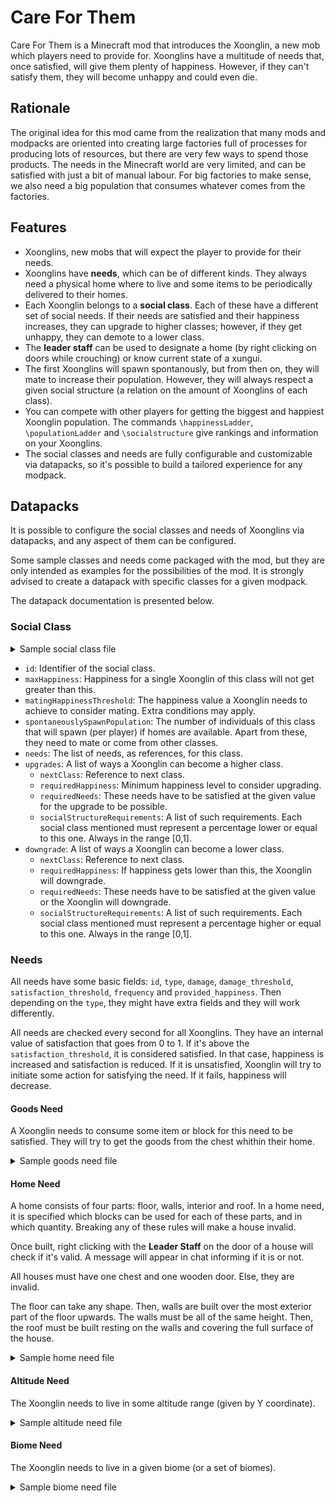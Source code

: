 # Care For Them
Care For Them is a Minecraft mod that introduces the Xoonglin, a new mob which players
need to provide for. Xoonglins have a multitude of needs that, once satisfied, will
give them plenty of happiness. However, if they can't satisfy them, they will become
unhappy and could even die.

## Rationale

The original idea for this mod came from the realization that many mods and modpacks
are oriented into creating large factories full of processes for producing lots of
resources, but there are very few ways to spend those products. The needs in the
Minecraft world are very limited, and can be satisfied with just a bit of manual
labour. For big factories to make sense, we also need a big population that consumes
whatever comes from the factories.

## Features

- Xoonglins, new mobs that will expect the player to provide for their needs.
- Xoonglins have **needs**, which can be of different kinds. They always need a physical
home where to live and some items to be periodically delivered to their homes.
- Each Xoonglin belongs to a **social class**. Each of these have a different set of social
needs. If their needs are satisfied and their happiness increases, they can upgrade to
higher classes; however, if they get unhappy, they can demote to a lower class.
- The **leader staff** can be used to designate a home (by right clicking on doors while
crouching) or know current state of a xungui.
- The first Xoonglins will spawn spontanously, but from then on, they will mate to increase
their population. However, they will always respect a given social structure (a relation
on the amount of Xoonglins of each class).
- You can compete with other players for getting the biggest and happiest Xoonglin
population. The commands `\happinessLadder`, `\populationLadder` and `\socialstructure` give
rankings and information on your Xoonglins.
- The social classes and needs are fully configurable and customizable via datapacks,
so it's possible to build a tailored experience for any modpack.

## Datapacks

It is possible to configure the social classes and needs of Xoonglins via datapacks, and
any aspect of them can be configured.

Some sample classes and needs come packaged with the mod, but they are only intended
as examples for the possibilities of the mod. It is strongly advised to create a
datapack with specific classes for a given modpack.

The datapack documentation is presented below.

### Social Class

<details>
    <summary>Sample social class file</summary>

```json
{
  "id": "cft:patrician",
  "maxHappiness": 4000.0,
  "matingHappinessThreshold": 800.0,
  "spontaneouslySpawnPopulation": 0,
  "needs": [
    "cft:gold_nugget_need",
    "cft:book_need",
    "cft:pork_need",
    "cft:patrician_home"
  ],
  "upgrades": [
    {
      "nextClass": "cft:noble",
      "requiredHappiness": 1000,
      "requiredNeeds": [
        {
          "need": "cft:gold_nugget_need",
          "satisfactionThreshold": 0.85
        }
      ],
      "socialStructureRequirements": [
        {
          "socialClass": "cft:patrician",
          "percentage": 0.06
        }
      ]
    }
  ],
  "downgrades": [
    {
      "nextClass": "cft:citizen",
      "requiredHappiness": 60,
      "requiredNeeds": [
        {
          "need": "cft:gold_nugget_need",
          "satisfactionThreshold": 0.40
        }
      ],
      "socialStructureRequirements": []
    }
  ]
}
```

</details>

- `id`: Identifier of the social class.
- `maxHappiness`: Happiness for a single Xoonglin of this class will not get greater
  than this.
- `matingHappinessThreshold`: The happiness value a Xoonglin needs to achieve to consider
  mating. Extra conditions may apply.
- `spontaneouslySpawnPopulation`: The number of individuals of this class that will
  spawn (per player) if homes are available. Apart from these, they need to mate or come
  from other classes.
- `needs`: The list of needs, as references, for this class.
- `upgrades`: A list of ways a Xoonglin can become a higher class.
    - `nextClass`: Reference to next class.
    - `requiredHappiness`: Minimum happiness level to consider upgrading.
    - `requiredNeeds`: These needs have to be satisfied at the given value for the upgrade
      to be possible.
    - `socialStructureRequirements`: A list of such requirements. Each social class mentioned
      must represent a percentage lower or equal to this one. Always in the range [0,1].
- `downgrade`: A list of ways a Xoonglin can become a lower class.
    - `nextClass`: Reference to next class.
    - `requiredHappiness`: If happiness gets lower than this, the Xoonglin will downgrade.
    - `requiredNeeds`: These needs have to be satisfied at the given value or the Xoonglin will
      downgrade.
    - `socialStructureRequirements`: A list of such requirements. Each social class mentioned
      must represent a percentage higher or equal to this one. Always in the range [0,1].

### Needs

All needs have some basic fields: `id`, `type`, `damage`, `damage_threshold`, `satisfaction_threshold`,
`frequency` and `provided_happiness`. Then depending on the `type`, they might have extra
fields and they will work differently.

All needs are checked every second for all Xoonglins. They have an internal value of
satisfaction that goes from 0 to 1. If it's above the `satisfaction_threshold`, it is
considered satisfied. In that case, happiness is increased and satisfaction is reduced.
If it is unsatisfied, Xoonglin will try to initiate 
some action for satisfying the need. If it fails, happiness will decrease.

#### Goods Need

A Xoonglin needs to consume some item or block for this need to be satisfied. They will
try to get the goods from the chest whithin their home.

<details>
    <summary>Sample goods need file</summary>

```json
{
  "id": "cft:bread_need",
  "type": "cft:goods",
  "damage": 0.5,
  "damage_threshold": 0.5,
  "provided_happiness": 10,
  "satisfaction_threshold": 0.75,
  "item": {
    "item": "minecraft:bread"
  },
  "frequency": 0.5,
  "quantity": 2
}
```

- `id`: Identifier of this need.
- `type`: Must be `"cft:goods"` to indicate this is a goods need.
- `damage`: Amount of damage per second if the need is unsatisfied.
- `damage_threshold`: The Xoonglin will receive damage if satisfaction falls below this level.
- `provided_happiness`: Happiness provided per Minecraft day (20 real minutes) if the need
is satisfied.
- `satisfaction_threshold`: If satisfaction is above this level, the need is considered
_satisfied_.
- `item`: The needed item, in Ingredient format. It can be just a reference to some item or have more complex structure,
like checking NBT tags.
- `frequency`: In Minecraft days, how long it takes for the satisfaction of this need to
go from 1 to 0.
- `hidden`: An optional boolean indicating if this need should be hidden from interfaces. Its value is `false`
by default.
- `quantity`: How many items of the specified class are needed to satisfy the need.
</details>

#### Home Need

A home consists of four parts: floor, walls, interior and roof. In a home need, it is
specified which blocks can be used for each of these parts, and in which quantity.
Breaking any of these rules will make a house invalid.

Once built, right clicking with the **Leader Staff** on the door of a house will check if it's valid.
A message will appear in chat informing if it is or not.

All houses must have one chest and one wooden door. Else, they are invalid.

The floor can take any shape. Then, walls are built over the most exterior part of the
floor upwards. The walls must be all of the same height. Then, the roof must be built
resting on the walls and covering the full surface of the house.

<details>
    <summary>Sample home need file</summary>

```json
{
  "id": "cft:soldier_home",
  "type": "cft:home",
  "damage": 0.0,
  "damage_threshold": 0.0,
  "provided_happiness": 20,
  "satisfaction_threshold": 0.9,
  "frequency": 1.0,
  "floorBlocks": [
    {
      "tagBlock": "minecraft:planks",
      "minQuantity": 16,
      "maxQuantity": 500,
      "minPercentage": 0.0,
      "maxPercentage": 1.0
    }
  ],
  "wallBlocks": [
    {
      "block": "minecraft:iron_bars",
      "minQuantity": 0,
      "maxQuantity": 500,
      "minPercentage": 0.05,
      "maxPercentage": 0.20
    },
    {
      "block": "minecraft:stone_bricks",
      "minQuantity": 0,
      "maxQuantity": 500,
      "minPercentage": 0.0,
      "maxPercentage": 1.0
    }
  ],
  "interiorBlocks": [
    {
      "block": "minecraft:air",
      "minQuantity": 0,
      "maxQuantity": 500,
      "minPercentage": 0.0,
      "maxPercentage": 1.0
    }
  ],
  "roofBlocks": [
    {
      "block": "minecraft:stone_brick_slab",
      "minQuantity": 0,
      "maxQuantity": 500,
      "minPercentage": 0.0,
      "maxPercentage": 1.0
    }
  ]
}

```


For the common fields, look at the good need example. The rest is a specification of
the blocks a home can be built with:

- `floorBlocks`: A list of possible blocks for the floor. It works in the same way for
the rest of home parts (wall, interior and roof). It is a list of elements whose
fields are:
  - `block`: A reference to a block that can be used for this part of the house.
  - `tagBlock`: **Alternatively**, a tag can be provided so all blocks that belong to the 
  tag will be taken into consideration.
  - `minQuantity`: At least, this amount of blocks of this type must be present.
  - `minQuantity`: No more than this amount of blocks of this type must be present.
  - `minPercentage`: This part of the home must have at least this percentage of blocks
  of this type. Always in [0,1]
  - `maxPercentage`: This part of the home can't have more than this percentage of blocks
  of this type. Always in [0,1]

For the interior blocks, air should always be present.
</details>

#### Altitude Need

The Xoonglin needs to live in some altitude range (given by Y coordinate).

<details>
    <summary>Sample altitude need file</summary>

```json
{
  "id": "cft:high_altitude_need",
  "type": "cft:altitude",
  "damage": 0.4,
  "damage_threshold": 0.5,
  "provided_happiness": 5,
  "satisfaction_threshold": 0.75,
  "frequency": 0.1,
  "min_altitude": 100,
  "max_altitude": 300
}
```
Apart from the common fields, this need includes an altitude range:
- `min_altitude`: The minimum altitude the Xoonglin must be at any moment for the need to be satisfied.
- `max_altitude`: The altitude below which the Xoonglin must be at any moment for the need to be satisfied.
</details>

#### Biome Need

The Xoonglin needs to live in a given biome (or a set of biomes).

<details>
    <summary>Sample biome need file</summary>

```json
{
  "id": "cft:mountain_biomes_need",
  "type": "cft:biome",
  "damage": 0.4,
  "damage_threshold": 0.5,
  "provided_happiness": 5,
  "satisfaction_threshold": 0.75,
  "frequency": 0.1,
  "biomes": [
    "minecraft:windswept_hills",
    "minecraft:windswept_gravelly_hills",
    "minecraft:windswept_forest",
    "minecraft:windswept_savanna",
    "minecraft:meadow",
    "minecraft:cherry_grove",
    "minecraft:grove",
    "minecraft:snowy_slopes",
    "minecraft:frozen_peaks",
    "minecraft:jagged_peaks",
    "minecraft:stony_peaks"
  ]
}
```
Apart from the common fields, this need includes a list of biomes:
- `biomes`: A list of biomes. The Xoonglin must be in any of them for the need to be satisfied.
</details>
